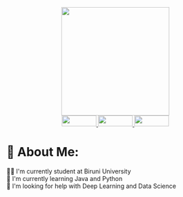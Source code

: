 <div id="header" align="center">
  <img src="https://media.giphy.com/media/JdkIAaVJ7p86A/giphy.gif" width="250"/>
</div>

<div id="links" align="center">
  <a href="https://www.linkedin.com/in/abdullokh-abdukodirov-9745b5203/">
    <img src="https://img.shields.io/badge/Linkedin-black" width=80 height=25>
  </a> 
   <a href="https://medium.com/@abdullahabdulkadir0/">
    <img src="https://img.shields.io/badge/Medium-blue" width=80 height=25>
  </a> 
  <a href="https://instagram.com/dimoontri?igshid=MjEwN2IyYWYwYw==">
    <img src="https://img.shields.io/badge/Instagram-green" width=80 height=25>
  </a> 
</div>

### <h1> 💫 About Me: </h1>
👨‍💻 I'm currently student at Biruni University<br>
🌱 I'm currently learning Java and Python<br>
🔭 I'm looking for help with Deep Learning and Data Science<br>



